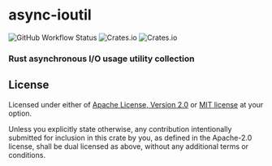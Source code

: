 # async-ioutil

![GitHub Workflow Status](https://img.shields.io/github/workflow/status/candyc1oud/ioutils/CI?logo=github-actions&style=flat-square)
![Crates.io](https://img.shields.io/crates/d/iotuils?logo=rust&style=flat-square)
![Crates.io](https://img.shields.io/crates/v/ioutils?logo=fitbit&style=flat-square)

### Rust asynchronous I/O usage utility collection

## License

Licensed under either of <a href="LICENSE-APACHE">Apache License, Version
2.0</a> or <a href="LICENSE-MIT">MIT license</a> at your option.

Unless you explicitly state otherwise, any contribution intentionally submitted
for inclusion in this crate by you, as defined in the Apache-2.0 license, shall
be dual licensed as above, without any additional terms or conditions.
